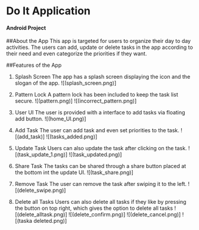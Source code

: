 # Do It Application
#### Android Project

##About the App
This app is targeted for users to organize their day to day activities. The users can add, update or delete tasks in the app according to their need and
 even categorize the priorities if they want.

##Features of the App

1. Splash Screen
   The app has a splash screen displaying the icon and the slogan of the app.
   ![(splash_screen.png)]

2. Pattern Lock
   A pattern lock has been included to keep the task list secure.
   ![(pattern.png)]
   ![(incorrect_pattern.png)]

3. User UI
   The user is provided with a interface to add tasks via floating add button.
   ![(home_UI.png)]

4. Add Task
   The user can add task and even set priorities to the task.
   ![(add_task)]
   ![(tasks_added.png)]

5. Update Task
    Users can also update the task after clicking on the task.
    ![(task_update_1.png)]
    ![(task_updated.png)]

6. Share Task
    The tasks can be shared through a share button placed at the bottom int the update UI.
    ![(task_share.png)]

7. Remove Task
   The user can remove the task after swiping it to the left.
   ![(delete_swipe.png)]

8. Delete all Tasks
    Users can also delete all tasks if they like by pressing the button on top right, which gives the option to delete all tasks
    ![(delete_alltask.png)]
    ![(delete_confirm.png)]
    ![(delete_cancel.png)]
    ![(taska deleted.png)]

